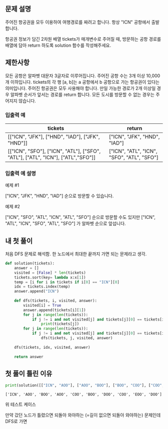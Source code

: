 ## 문제 설명
주어진 항공권을 모두 이용하여 여행경로를 짜려고 합니다. 항상 "ICN" 공항에서 출발합니다.

항공권 정보가 담긴 2차원 배열 tickets가 매개변수로 주어질 때, 방문하는 공항 경로를 배열에 담아 return 하도록 solution 함수를 작성해주세요.

## 제한사항
모든 공항은 알파벳 대문자 3글자로 이루어집니다.
주어진 공항 수는 3개 이상 10,000개 이하입니다.
tickets의 각 행 [a, b]는 a 공항에서 b 공항으로 가는 항공권이 있다는 의미입니다.
주어진 항공권은 모두 사용해야 합니다.
만일 가능한 경로가 2개 이상일 경우 알파벳 순서가 앞서는 경로를 return 합니다.
모든 도시를 방문할 수 없는 경우는 주어지지 않습니다.

### 입출력 예
<table class="table">
        <thead><tr>
<th>tickets</th>
<th>return</th>
</tr>
</thead>
        <tbody><tr>
<td>[["ICN", "JFK"], ["HND", "IAD"], ["JFK", "HND"]]</td>
<td>["ICN", "JFK", "HND", "IAD"]</td>
</tr>
<tr>
<td>[["ICN", "SFO"], ["ICN", "ATL"], ["SFO", "ATL"], ["ATL", "ICN"], ["ATL","SFO"]]</td>
<td>["ICN", "ATL", "ICN", "SFO", "ATL", "SFO"]</td>
</tr>
</tbody>
      </table>

### 입출력 예 설명
예제 #1

["ICN", "JFK", "HND", "IAD"] 순으로 방문할 수 있습니다.

예제 #2

["ICN", "SFO", "ATL", "ICN", "ATL", "SFO"] 순으로 방문할 수도 있지만 ["ICN", "ATL", "ICN", "SFO", "ATL", "SFO"] 가 알파벳 순으로 앞섭니다.

## 내 첫 풀이
처음 DFS 문제로 해석함.
한 노드에서 최대한 끝까지 가면 되는 문제라고 생각.

```python
def solution(tickets):
    answer = []
    visited = [False] * len(tickets)
    tickets.sort(key= lambda x:x[1])
    temp = [i for i in tickets if i[0] == "ICN"][0]
    idx = tickets.index(temp)
    answer.append("ICN")
    
    def dfs(tickets, i, visited, answer):
        visited[i] = True
        answer.append(tickets[i][1])
        for j in range(len(tickets)):
            if j != i and not visited[j] and tickets[j][0] == tickets[i][1]:
                print(tickets[j])
        for j in range(len(tickets)):
            if j != i and not visited[j] and tickets[j][0] == tickets[i][1]:
                dfs(tickets, j, visited, answer)
                
    dfs(tickets, idx, visited, answer)
    
    return answer
```

## 첫 풀이 틀린 이유
```python
print(solution([["ICN", "AOO"], ["AOO", "BOO"], ["BOO", "COO"], ["COO", "DOO"], ["DOO", "EOO"], ["EOO", "DOO"], ["DOO", "COO"], ["COO", "BOO"], ["BOO", "AOO"]]) == ["ICN", "AOO", "BOO", "COO", "DOO", "EOO", "DOO", "COO", "BOO", "AOO"])
```
```
['ICN', 'AOO', 'BOO', 'AOO', 'COO', 'BOO', 'DOO', 'COO', 'EOO', 'DOO']
```

위 테스트 케이스

만약 갔던 노드가 틀렸으면 되돌아 와야하는 (=길이 없으면 되돌아 와야하는) 문제인데 DFS로 가면 